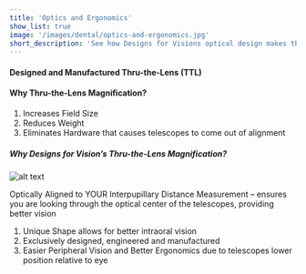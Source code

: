 ```yaml
---
title: 'Optics and Ergonomics'
show_list: true
image: '/images/dental/optics-and-ergonomics.jpg'
short_description: 'See how Designs for Visions optical design makes the Visible Difference® and how our individually custom crafted product provides true ergonomics.'
---
```


#### Designed and Manufactured Thru-the-Lens (TTL)

#### Why Thru-the-Lens Magnification?

1. Increases Field Size
2. Reduces Weight
3. Eliminates Hardware that causes telescopes to come out of alignment

##### Why Designs for Vision’s Thru-the-Lens Magnification?

![alt text](https://www.designsforvision.com/DVIimg/Sliders/VisDif6BB.png 'Logo Title Text 1')

Optically Aligned to YOUR Interpupillary Distance Measurement –
ensures you are looking through the optical center of the telescopes,
providing better vision

1. Unique Shape allows for better intraoral vision
2. Exclusively designed, engineered and manufactured
3. Easier Peripheral Vision and Better Ergonomics due to telescopes lower position relative to eye
